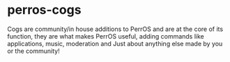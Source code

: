 # perros-cogs
Cogs are community/in house additions to PerrOS and are at the core of its function, they are what makes PerrOS useful, adding commands like applications, music, moderation and Just about anything else made by you or the community!
